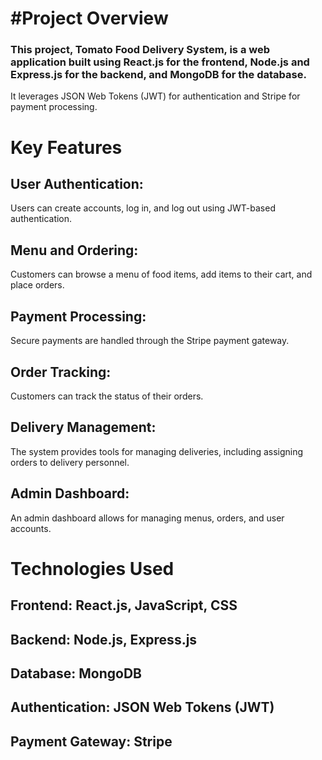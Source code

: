 # #Project Overview
 ### This project, Tomato Food Delivery System, is a web application built using React.js for the frontend, Node.js and Express.js for the backend, and MongoDB for the database. 
 It leverages JSON Web Tokens (JWT) for authentication and Stripe for payment processing.

# Key Features
## User Authentication: 
   Users can create accounts, log in, and log out using JWT-based authentication.
## Menu and Ordering: 
Customers can browse a menu of food items, add items to their cart, and place orders.
## Payment Processing: 
Secure payments are handled through the Stripe payment gateway.
## Order Tracking: 
Customers can track the status of their orders.
## Delivery Management: 
The system provides tools for managing deliveries, including assigning orders to delivery personnel.
## Admin Dashboard: 
An admin dashboard allows for managing menus, orders, and user accounts.
# Technologies Used
## Frontend: React.js, JavaScript, CSS
## Backend: Node.js, Express.js
## Database: MongoDB
## Authentication: JSON Web Tokens (JWT)
## Payment Gateway: Stripe
